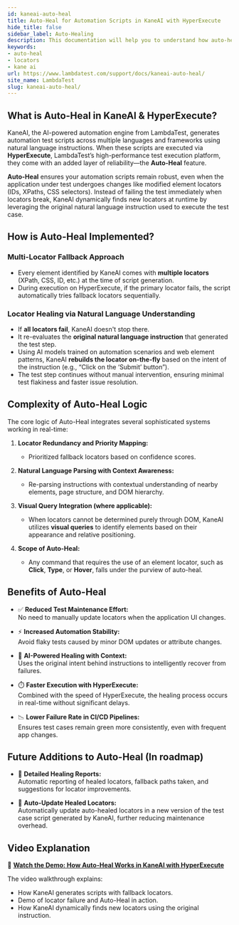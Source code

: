 ```yaml
---
id: kaneai-auto-heal
title: Auto-Heal for Automation Scripts in KaneAI with HyperExecute
hide_title: false
sidebar_label: Auto-Healing
description: This documentation will help you to understand how auto-healing works on KaneAI
keywords:
- auto-heal
- locators
- kane ai
url: https://www.lambdatest.com/support/docs/kaneai-auto-heal/
site_name: LambdaTest
slug: kaneai-auto-heal/
---
```


<script type="application/ld+json"
      dangerouslySetInnerHTML={{ __html: JSON.stringify({
       "@context": "https://schema.org",
        "@type": "BreadcrumbList",
        "itemListElement": [{
          "@type": "ListItem",
          "position": 1,
          "name": "Home",
          "item": "https://www.lambdatest.com"
        },{
          "@type": "ListItem",
          "position": 2,
          "name": "Support",
          "item": "https://www.lambdatest.com/support/docs/"
        },{
          "@type": "ListItem",
          "position": 3,
          "name": "Auto-Healing",
          "item": "https://www.lambdatest.com/support/docs/kaneai-auto-heal/"
        }]
      })
    }}
></script>

## What is Auto-Heal in KaneAI & HyperExecute?

KaneAI, the AI-powered automation engine from LambdaTest, generates automation test scripts across multiple languages and frameworks using natural language instructions. When these scripts are executed via **HyperExecute**, LambdaTest’s high-performance test execution platform, they come with an added layer of reliability—the **Auto-Heal** feature.

**Auto-Heal** ensures your automation scripts remain robust, even when the application under test undergoes changes like modified element locators (IDs, XPaths, CSS selectors). Instead of failing the test immediately when locators break, KaneAI dynamically finds new locators at runtime by leveraging the original natural language instruction used to execute the test case.


## How is Auto-Heal Implemented?

### Multi-Locator Fallback Approach

- Every element identified by KaneAI comes with **multiple locators** (XPath, CSS, ID, etc.) at the time of script generation.
- During execution on HyperExecute, if the primary locator fails, the script automatically tries fallback locators sequentially.

### Locator Healing via Natural Language Understanding

- If **all locators fail**, KaneAI doesn't stop there.
- It re-evaluates the **original natural language instruction** that generated the test step.
- Using AI models trained on automation scenarios and web element patterns, KaneAI **rebuilds the locator on-the-fly** based on the intent of the instruction (e.g., “Click on the ‘Submit’ button”).
- The test step continues without manual intervention, ensuring minimal test flakiness and faster issue resolution.


## Complexity of Auto-Heal Logic

The core logic of Auto-Heal integrates several sophisticated systems working in real-time:

1. **Locator Redundancy and Priority Mapping:**
   - Prioritized fallback locators based on confidence scores.

2. **Natural Language Parsing with Context Awareness:**
   - Re-parsing instructions with contextual understanding of nearby elements, page structure, and DOM hierarchy.

3. **Visual Query Integration (where applicable):**
   - When locators cannot be determined purely through DOM, KaneAI utilizes **visual queries** to identify elements based on their appearance and relative positioning.

4. **Scope of Auto-Heal:**
   - Any command that requires the use of an element locator, such as **Click**, **Type**, or **Hover**, falls under the purview of auto-heal.


## Benefits of Auto-Heal

- ✅ **Reduced Test Maintenance Effort:**  
  No need to manually update locators when the application UI changes.

- ⚡ **Increased Automation Stability:**  
  Avoid flaky tests caused by minor DOM updates or attribute changes.

- 🧠 **AI-Powered Healing with Context:**  
  Uses the original intent behind instructions to intelligently recover from failures.

- ⏱️ **Faster Execution with HyperExecute:**  
  Combined with the speed of HyperExecute, the healing process occurs in real-time without significant delays.

- 📉 **Lower Failure Rate in CI/CD Pipelines:**  
  Ensures test cases remain green more consistently, even with frequent app changes.


## Future Additions to Auto-Heal (In roadmap)

- 🧭 **Detailed Healing Reports:**  
  Automatic reporting of healed locators, fallback paths taken, and suggestions for locator improvements.

- 📌 **Auto-Update Healed Locators:**  
  Automatically update auto-healed locators in a new version of the test case script generated by KaneAI, further reducing maintenance overhead.


## Video Explanation

🎥 **[Watch the Demo: How Auto-Heal Works in KaneAI with HyperExecute](https://app.trupeer.ai/view?slug=R9mcuH)**  

The video walkthrough explains:
- How KaneAI generates scripts with fallback locators.
- Demo of locator failure and Auto-Heal in action.
- How KaneAI dynamically finds new locators using the original instruction.
